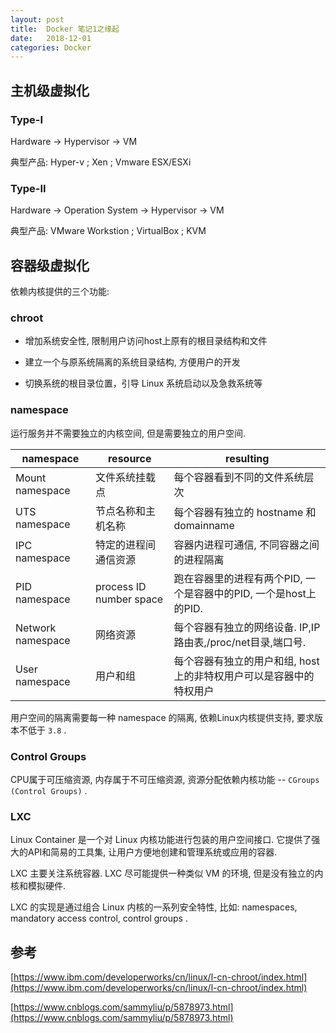 ```yaml
---
layout: post
title:  Docker 笔记1之缘起
date:   2018-12-01
categories: Docker
---
```


## 主机级虚拟化

### Type-I

  Hardware -> Hypervisor -> VM

  典型产品: Hyper-v ; Xen ; Vmware ESX/ESXi

### Type-II

  Hardware -> Operation System -> Hypervisor -> VM

  典型产品: VMware Workstion ; VirtualBox ; KVM 


## 容器级虚拟化

依赖内核提供的三个功能: 

### chroot

* 增加系统安全性, 限制用户访问host上原有的根目录结构和文件

* 建立一个与原系统隔离的系统目录结构, 方便用户的开发

* 切换系统的根目录位置，引导 Linux 系统启动以及急救系统等


### namespace

运行服务并不需要独立的内核空间, 但是需要独立的用户空间.


| namespace | resource | resulting |
| --- | --- | --- |
| Mount namespace | 文件系统挂载点 | 每个容器看到不同的文件系统层次 |
| UTS namespace | 节点名称和主机名称 | 每个容器有独立的 hostname 和 domainname |
| IPC namespace | 特定的进程间通信资源 | 容器内进程可通信, 不同容器之间的进程隔离 |
| PID namespace | process ID number space | 跑在容器里的进程有两个PID, 一个是容器中的PID, 一个是host上的PID. |
| Network namespace | 网络资源 | 每个容器有独立的网络设备. IP,IP路由表,/proc/net目录,端口号. |
| User namespace | 用户和组 | 每个容器有独立的用户和组, host上的非特权用户可以是容器中的特权用户 |


用户空间的隔离需要每一种 namespace 的隔离, 依赖Linux内核提供支持, 要求版本不低于 `3.8` .

### Control Groups 

CPU属于可压缩资源, 内存属于不可压缩资源, 资源分配依赖内核功能 -- `CGroups (Control Groups)` .


### LXC

Linux Container 是一个对 Linux 内核功能进行包装的用户空间接口. 
它提供了强大的API和简易的工具集, 让用户方便地创建和管理系统或应用的容器. 

LXC 主要关注系统容器. LXC 尽可能提供一种类似 VM 的环境, 但是没有独立的内核和模拟硬件.

LXC 的实现是通过组合 Linux 内核的一系列安全特性, 比如: namespaces, mandatory access control, control groups .





## 参考

[https://www.ibm.com/developerworks/cn/linux/l-cn-chroot/index.html](https://www.ibm.com/developerworks/cn/linux/l-cn-chroot/index.html)

[https://www.cnblogs.com/sammyliu/p/5878973.html](https://www.cnblogs.com/sammyliu/p/5878973.html)